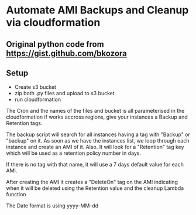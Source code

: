 # Automate AMI Backups and Cleanup via cloudformation

## Original python code from https://gist.github.com/bkozora

## Setup

- Create s3 bucket
- zip both .py files and upload to s3 bucket
- run cloudformation

The Cron and the names of the files and bucket is all parameterised in the cloudformation
if works accross regions, give your instances a Backup and Retention tags.

The backup script will search for all instances having a tag with "Backup" or "backup" on it. 
As soon as we have the instances list, we loop through each instance and create an AMI of it. Also. 
It will look for a "Retention" tag key which will be used as a retention policy number in days. 

If there is no tag with that name, it will use a 7 days default value for each AMI.

After creating the AMI it creates a "DeleteOn" tag on the AMI indicating when it will be deleted using the Retention value and the cleanup Lambda function

The Date format is using yyyy-MM-dd


